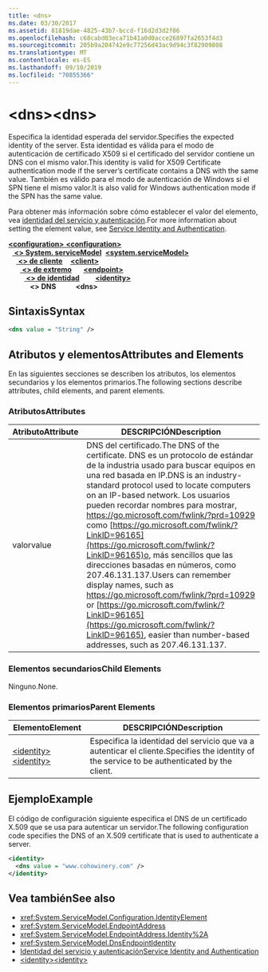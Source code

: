 ```yaml
---
title: <dns>
ms.date: 03/30/2017
ms.assetid: 81819dae-4825-43b7-bccd-f16d2d3d2f06
ms.openlocfilehash: c68cabd03eca71b41a0d0acce26897fa2653f4d3
ms.sourcegitcommit: 205b9a204742e9c77256d43ac9d94c3f82909808
ms.translationtype: MT
ms.contentlocale: es-ES
ms.lasthandoff: 09/10/2019
ms.locfileid: "70855366"
---
```

# <a name="dns"></a><span data-ttu-id="c704d-101">\<dns></span><span class="sxs-lookup"><span data-stu-id="c704d-101">\<dns></span></span>
<span data-ttu-id="c704d-102">Especifica la identidad esperada del servidor.</span><span class="sxs-lookup"><span data-stu-id="c704d-102">Specifies the expected identity of the server.</span></span> <span data-ttu-id="c704d-103">Esta identidad es válida para el modo de autenticación de certificado X509 si el certificado del servidor contiene un DNS con el mismo valor.</span><span class="sxs-lookup"><span data-stu-id="c704d-103">This identity is valid for X509 Certificate authentication mode if the server’s certificate contains a DNS with the same value.</span></span> <span data-ttu-id="c704d-104">También es válido para el modo de autenticación de Windows si el SPN tiene el mismo valor.</span><span class="sxs-lookup"><span data-stu-id="c704d-104">It is also valid for Windows authentication mode if the SPN has the same value.</span></span>  
  
<span data-ttu-id="c704d-105">Para obtener más información sobre cómo establecer el valor del elemento, vea [identidad del servicio y autenticación](../../../wcf/feature-details/service-identity-and-authentication.md).</span><span class="sxs-lookup"><span data-stu-id="c704d-105">For more information about setting the element value, see [Service Identity and Authentication](../../../wcf/feature-details/service-identity-and-authentication.md).</span></span>  
  
<span data-ttu-id="c704d-106">[ **\<configuration>** ](../configuration-element.md)</span><span class="sxs-lookup"><span data-stu-id="c704d-106">[**\<configuration>**](../configuration-element.md)</span></span>\
<span data-ttu-id="c704d-107">&nbsp;&nbsp;[ **\<> System. serviceModel**](system-servicemodel.md)</span><span class="sxs-lookup"><span data-stu-id="c704d-107">&nbsp;&nbsp;[**\<system.serviceModel>**](system-servicemodel.md)</span></span>\
<span data-ttu-id="c704d-108">&nbsp;&nbsp;&nbsp;&nbsp;[ **\<> de cliente**](client.md)</span><span class="sxs-lookup"><span data-stu-id="c704d-108">&nbsp;&nbsp;&nbsp;&nbsp;[**\<client>**](client.md)</span></span>\
<span data-ttu-id="c704d-109">&nbsp;&nbsp;&nbsp;&nbsp;&nbsp;&nbsp;[ **\<> de extremo**](endpoint-of-client.md)</span><span class="sxs-lookup"><span data-stu-id="c704d-109">&nbsp;&nbsp;&nbsp;&nbsp;&nbsp;&nbsp;[**\<endpoint>**](endpoint-of-client.md)</span></span>\
<span data-ttu-id="c704d-110">&nbsp;&nbsp;&nbsp;&nbsp;&nbsp;&nbsp;&nbsp;&nbsp;[ **\<> de identidad**](identity.md)</span><span class="sxs-lookup"><span data-stu-id="c704d-110">&nbsp;&nbsp;&nbsp;&nbsp;&nbsp;&nbsp;&nbsp;&nbsp;[**\<identity>**](identity.md)</span></span>\
<span data-ttu-id="c704d-111">&nbsp;&nbsp;&nbsp;&nbsp;&nbsp;&nbsp;&nbsp;&nbsp;&nbsp;&nbsp; **\<> DNS**</span><span class="sxs-lookup"><span data-stu-id="c704d-111">&nbsp;&nbsp;&nbsp;&nbsp;&nbsp;&nbsp;&nbsp;&nbsp;&nbsp;&nbsp;**\<dns>**</span></span>  
  
## <a name="syntax"></a><span data-ttu-id="c704d-112">Sintaxis</span><span class="sxs-lookup"><span data-stu-id="c704d-112">Syntax</span></span>  
  
```xml  
<dns value = "String" />
```  
  
## <a name="attributes-and-elements"></a><span data-ttu-id="c704d-113">Atributos y elementos</span><span class="sxs-lookup"><span data-stu-id="c704d-113">Attributes and Elements</span></span>  
 <span data-ttu-id="c704d-114">En las siguientes secciones se describen los atributos, los elementos secundarios y los elementos primarios.</span><span class="sxs-lookup"><span data-stu-id="c704d-114">The following sections describe attributes, child elements, and parent elements.</span></span>  
  
### <a name="attributes"></a><span data-ttu-id="c704d-115">Atributos</span><span class="sxs-lookup"><span data-stu-id="c704d-115">Attributes</span></span>  
  
|<span data-ttu-id="c704d-116">Atributo</span><span class="sxs-lookup"><span data-stu-id="c704d-116">Attribute</span></span>|<span data-ttu-id="c704d-117">DESCRIPCIÓN</span><span class="sxs-lookup"><span data-stu-id="c704d-117">Description</span></span>|  
|---------------|-----------------|  
|<span data-ttu-id="c704d-118">valor</span><span class="sxs-lookup"><span data-stu-id="c704d-118">value</span></span>|<span data-ttu-id="c704d-119">DNS del certificado.</span><span class="sxs-lookup"><span data-stu-id="c704d-119">The DNS of the certificate.</span></span> <span data-ttu-id="c704d-120">DNS es un protocolo de estándar de la industria usado para buscar equipos en una red basada en IP.</span><span class="sxs-lookup"><span data-stu-id="c704d-120">DNS is an industry-standard protocol used to locate computers on an IP-based network.</span></span> <span data-ttu-id="c704d-121">Los usuarios pueden recordar nombres para mostrar, <https://go.microsoft.com/fwlink/?prd=10929> como [https://go.microsoft.com/fwlink/?LinkID=96165](https://go.microsoft.com/fwlink/?LinkID=96165)o, más sencillos que las direcciones basadas en números, como 207.46.131.137.</span><span class="sxs-lookup"><span data-stu-id="c704d-121">Users can remember display names, such as <https://go.microsoft.com/fwlink/?prd=10929> or [https://go.microsoft.com/fwlink/?LinkID=96165](https://go.microsoft.com/fwlink/?LinkID=96165), easier than number-based addresses, such as 207.46.131.137.</span></span>|  
  
### <a name="child-elements"></a><span data-ttu-id="c704d-122">Elementos secundarios</span><span class="sxs-lookup"><span data-stu-id="c704d-122">Child Elements</span></span>  
 <span data-ttu-id="c704d-123">Ninguno.</span><span class="sxs-lookup"><span data-stu-id="c704d-123">None.</span></span>  
  
### <a name="parent-elements"></a><span data-ttu-id="c704d-124">Elementos primarios</span><span class="sxs-lookup"><span data-stu-id="c704d-124">Parent Elements</span></span>  
  
|<span data-ttu-id="c704d-125">Elemento</span><span class="sxs-lookup"><span data-stu-id="c704d-125">Element</span></span>|<span data-ttu-id="c704d-126">DESCRIPCIÓN</span><span class="sxs-lookup"><span data-stu-id="c704d-126">Description</span></span>|  
|-------------|-----------------|  
|[<span data-ttu-id="c704d-127">\<identity></span><span class="sxs-lookup"><span data-stu-id="c704d-127">\<identity></span></span>](identity.md)|<span data-ttu-id="c704d-128">Especifica la identidad del servicio que va a autenticar el cliente.</span><span class="sxs-lookup"><span data-stu-id="c704d-128">Specifies the identity of the service to be authenticated by the client.</span></span>|  
  
## <a name="example"></a><span data-ttu-id="c704d-129">Ejemplo</span><span class="sxs-lookup"><span data-stu-id="c704d-129">Example</span></span>  
 <span data-ttu-id="c704d-130">El código de configuración siguiente especifica el DNS de un certificado X.509 que se usa para autenticar un servidor.</span><span class="sxs-lookup"><span data-stu-id="c704d-130">The following configuration code specifies the DNS of an X.509 certificate that is used to authenticate a server.</span></span>  
  
```xml  
<identity>
  <dns value = "www.cohowinery.com" />
</identity>
```  
  
## <a name="see-also"></a><span data-ttu-id="c704d-131">Vea también</span><span class="sxs-lookup"><span data-stu-id="c704d-131">See also</span></span>

- <xref:System.ServiceModel.Configuration.IdentityElement>
- <xref:System.ServiceModel.EndpointAddress>
- <xref:System.ServiceModel.EndpointAddress.Identity%2A>
- <xref:System.ServiceModel.DnsEndpointIdentity>
- [<span data-ttu-id="c704d-132">Identidad del servicio y autenticación</span><span class="sxs-lookup"><span data-stu-id="c704d-132">Service Identity and Authentication</span></span>](../../../wcf/feature-details/service-identity-and-authentication.md)
- [<span data-ttu-id="c704d-133">\<identity></span><span class="sxs-lookup"><span data-stu-id="c704d-133">\<identity></span></span>](identity.md)
